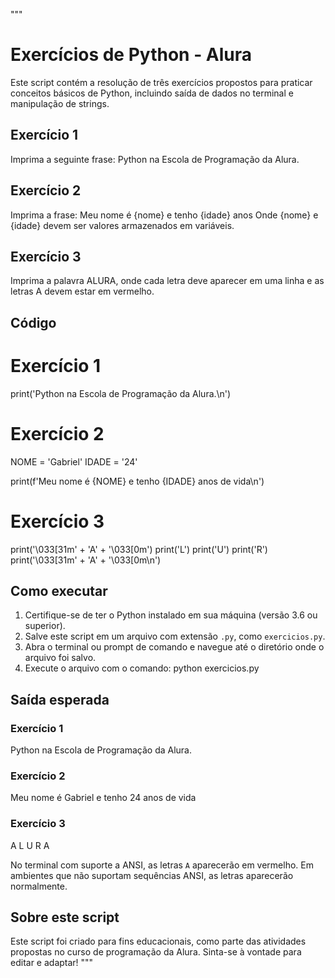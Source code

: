 """
# Exercícios de Python - Alura

Este script contém a resolução de três exercícios propostos para praticar conceitos básicos de Python, incluindo saída de dados no terminal e manipulação de strings.

## Exercício 1
Imprima a seguinte frase:
Python na Escola de Programação da Alura.

## Exercício 2
Imprima a frase:
Meu nome é {nome} e tenho {idade} anos
Onde {nome} e {idade} devem ser valores armazenados em variáveis.

## Exercício 3
Imprima a palavra ALURA, onde cada letra deve aparecer em uma linha e as letras A devem estar em vermelho.

## Código

# Exercício 1
print('Python na Escola de Programação da Alura.\n')

# Exercício 2
NOME = 'Gabriel'
IDADE = '24'

print(f'Meu nome é {NOME} e tenho {IDADE} anos de vida\n')

# Exercício 3
print('\033[31m' + 'A' + '\033[0m')
print('L')
print('U')
print('R')
print('\033[31m' + 'A' + '\033[0m\n')

## Como executar

1. Certifique-se de ter o Python instalado em sua máquina (versão 3.6 ou superior).
2. Salve este script em um arquivo com extensão `.py`, como `exercicios.py`.
3. Abra o terminal ou prompt de comando e navegue até o diretório onde o arquivo foi salvo.
4. Execute o arquivo com o comando:
   python exercicios.py

## Saída esperada

### Exercício 1
Python na Escola de Programação da Alura.

### Exercício 2
Meu nome é Gabriel e tenho 24 anos de vida

### Exercício 3
A
L
U
R
A

No terminal com suporte a ANSI, as letras `A` aparecerão em vermelho. Em ambientes que não suportam sequências ANSI, as letras aparecerão normalmente.

## Sobre este script

Este script foi criado para fins educacionais, como parte das atividades propostas no curso de programação da Alura. Sinta-se à vontade para editar e adaptar!
"""
